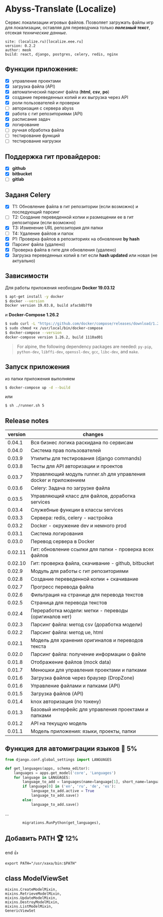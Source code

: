# Abyss-Translate (Localize)

Сервис локализации игровых файлов. Позволяет загружать
файлы игр для локализации, оставляя для переводчика только
**_полезный текст_**, отсекая _технические данные_.

    site: (localize.ru)[localize.eee.ru]
    version: 0.2.2
    author: meok
    build: react, django, postgres, celery, redis, nginx

## Функции приложения:

- [x] управление проектами
- [x] загрузка файла (API)
- [x] автоматический парсинг файла (**html**, **csv**, **po**)
- [x] создание переведенных копий и их выгрузка через API
- [x] роли пользователей и проверки
- [ ] авторизация с сервера abyss
- [x] работа с гит репозиториями (API)
- [x] расписание задач
- [x] логирование
- [ ] ручная обработка файла
- [ ] тестирование функций
- [ ] тестирование нагрузки

## Поддержка гит провайдеров:

- [x] **github**
- [x] **bitbucket**
- [ ] **gitlab**

## Заданя Celery

- [x] T1: Обновление файла в гит репозитории (если возможно) и последующий парсинг
- [ ] T2: Создание переведенной копии и размещении ее в гит репозитории (если возможно)
- [x] T3: Изменение URL репозитория для папки
- [ ] T4: Удаление файлов и папок
- [x] P1: Проверка файлов в репозиториях на обновление **by hash**
- [x] Парсинг файла (удалено)
- [x] Проверка файла в гите для обновления (удалено)
- [x] Загрузка переведенных копий в гит если **hash updated** или новая (не актуально)

## Зависимости

Для работы приложения необходим **Docker 19.03.12**

```sh
$ apt-get install -y docker
$ docker --version
Docker version 19.03.8, build afacb8b7f0
```

и **Docker-Compose 1.26.2**

```sh
$ sudo curl -L "https://github.com/docker/compose/releases/download/1.26.2/docker-compose-$(uname -s)-$(uname -m)" -o /usr/local/bin/docker-compose
$ sudo chmod +x /usr/local/bin/docker-compose
$ docker-compose --version
docker-compose version 1.26.2, build 1110ad01
```

> For alpine, the following dependency packages are needed:
> `py-pip`, `python-dev`, `libffi-dev`, `openssl-dev`, `gcc`, `libc-dev`, and `make`.

## Запуск приложения

из папки приложения выполняем

```sh
$ docker-compose up -d --build
```

или

```sh
$ sh ./runner.sh 5
```

## Release notes

| version | changes                                                          |
| ------- | ---------------------------------------------------------------- |
| 0.04.1  | Вся бизнес логика раскидана по сервисам                          |
| 0.04.0  | Система прав пользователей                                       |
| 0.03.9  | Утилиты для тестирования (django commands)                       |
| 0.03.8  | Тесты для API авторизации и проектов                             |
| 0.03.7  | Управляющий модуль runner.sh для управления docker и приложением |
| 0.03.6  | Celery: Задача по загрузке файла                                 |
| 0.03.5  | Управляющий класс для файлов, доработка services                 |
| 0.03.4  | Служебные функции в классы services                              |
| 0.03.3  | Сервера: redis, celery - настройка                               |
| 0.03.2  | Docker - окружение dev и немного prod                            |
| 0.03.1  | Система логирования                                              |
| 0.03.0  | Перевод сервера в Docker                                         |
| 0.02.11 | Гит: обновление ссылки для папки - проверка всех файлов          |
| 0.02.10 | Гит: проверка файла, скачивание - github, bitbucket              |
| 0.02.9  | Модуль для работы с гит репозиториями                            |
| 0.02.8  | Создание переведенной копии + скачивание                         |
| 0.02.7  | Прогресс перевода файла                                          |
| 0.02.6  | Фильтрация на странице для перевода текстов                      |
| 0.02.5  | Страница для перевода текстов                                    |
| 0.02.4  | Переработка модели: метки - переводы (оригиналов нет)            |
| 0.02.3  | Парсинг файла: метод csv (доработка модели)                      |
| 0.02.2  | Парсинг файла: метод ue, html                                    |
| 0.02.1  | Модель для хранения оригиналов и переводов текста                |
| 0.02.0  | Парсинг файла: получение информации о файле                      |
| 0.01.8  | Отображение файлов (mock data)                                   |
| 0.01.7  | Менюшки для управления проектами и папками                       |
| 0.01.6  | Загрузка файлов через браузер (DropZone)                         |
| 0.01.6  | Управление файлами и папками (API)                               |
| 0.01.5  | Загрузка файлов (API)                                            |
| 0.01.4  | knox авторизация (по токену)                                     |
| 0.01.3  | Базовый интерфейс для управления проектами и папками             |
| 0.01.2  | API на текущую модель                                            |
| 0.01.1  | Модель приложения: языки, проекты, папки                         |

## Функция для автомиграции языков 💎 5%

```py
from django.conf.global_settings import LANGUAGES

def get_languages(apps, schema_editor):
    languages = apps.get_model('core', 'Languages')
    for language in LANGUAGES:
        language_to_add = languages(name=language[1], short_name=language[0])
        if language[0] in ('en', 'ru', 'de', 'es'):
            language_to_add.active = True
            language_to_add.save()
        else:
            language_to_add.save()
```

...

```py
        migrations.RunPython(get_languages),
```

## Добавить PATH 🏆 12%

end :+1:

```
export PATH="/usr/xaxa/bin:$PATH"
```

## class ModelViewSet

```
mixins.CreateModelMixin,
mixins.RetrieveModelMixin,
mixins.UpdateModelMixin,
mixins.DestroyModelMixin,
mixins.ListModelMixin,
GenericViewSet
```
